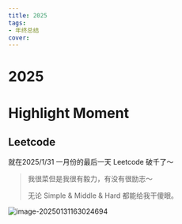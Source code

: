 ```yaml
---
title: 2025
tags:
- 年终总结
cover:
---
```






# 2025





# Highlight Moment



## Leetcode



就在2025/1/31 一月份的最后一天 Leetcode 破千了～

> 我很菜但是我很有毅力，有没有很励志～
>
> 无论 Simple & Middle & Hard 都能给我干傻眼。

![image-20250131163024694](https://typora-blog-picture.oss-cn-chengdu.aliyuncs.com/blog/image-20250131163024694.png)





























